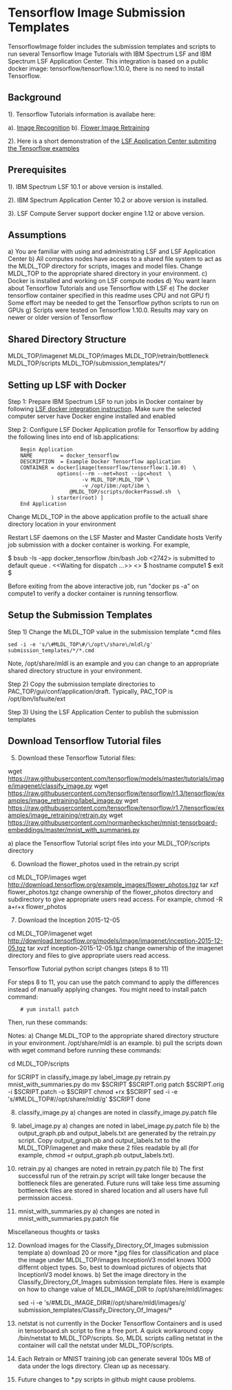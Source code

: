 # Tensorflow Image Submission Templates
TensorflowImage folder includes the submission templates and scripts to run several Tensorflow Image Tutorials with IBM Spectrum LSF and 
IBM Spectrum LSF Application Center.  This integration is based on a public docker image: tensorflow/tensorflow:1.10.0, 
there is no need to install Tensorflow.

## Background
1). Tensorflow Tutorials information is availabe here:

a). [Image Recognition]( https://www.tensorflow.org/tutorials/image_recognition)
b). [Flower Image Retraining]( https://www.tensorflow.org/tutorials/image_retraining)

2). Here is a short demonstration of the [LSF Application Center submiting the Tensorflow examples]( https://www.youtube.com/watch?v=wxeiPBEItJ4&feature=youtu.be)
  
## Prerequisites
1). IBM Spectrum LSF 10.1 or above version is installed.

2). IBM Spectrum Application Center 10.2 or above version is installed.

3). LSF Compute Server support docker engine 1.12 or above version.

## Assumptions
a) You are familiar with using and administrating LSF and LSF Application Center
b) All computes nodes have access to a shared file system to act as the MLDL_TOP directory
   for scripts, images and model files.  Change MLDL_TOP to the appropriate shared directory
   in your environment.
c) Docker is installed and working on LSF compute nodes
d) You want learn about Tensorflow Tutorials and use Tensorflow with LSF
e) The docker tensorflow container specified in this readme uses CPU and not GPU
f) Some effort may be needed to get the Tensorflow python scripts to run on GPUs
g) Scripts were tested on Tensorflow 1.10.0.  Results may vary on newer or older version of Tensorflow

## Shared Directory Structure

MLDL_TOP/imagenet
MLDL_TOP/images
MLDL_TOP/retrain/bottleneck
MLDL_TOP/scripts
MLDL_TOP/submission_templates/*/

## Setting up LSF with Docker

Step 1: Prepare IBM Spectrum LSF to run jobs in Docker container by following [LSF docker integration instruction]( https://www.ibm.com/support/knowledgecenter/en/SSWRJV_10.1.0/lsf_docker/lsf_docker_prepare.html). Make sure the selected computer server have Docker engine installed and enabled
        
Step 2: Configure LSF Docker Application profile for Tensorflow by adding the following lines into end of lsb.applications:
 
        Begin Application
        NAME         = docker_tensorflow
        DESCRIPTION  = Example Docker Tensorflow application
        CONTAINER = docker[image(tensorflow/tensorflow:1.10.0)  \
                    options(--rm --net=host --ipc=host  \
                            -v MLDL_TOP:MLDL_TOP \
                            -v /opt/ibm:/opt/ibm \
	                    @MLDL_TOP/scripts/dockerPasswd.sh  \
                  ) starter(root) ]
        End Application

 Change MLDL_TOP in the above application profile to the actuall share directory location in your environment

 Restart LSF daemons on the LSF Master and Master Candidate hosts
 Verify job submission with a docker container is working.  For example,

  $  bsub -Is -app docker_tensorflow /bin/bash
  Job <2742> is submitted to default queue <interactive>.
  <<Waiting for dispatch ...>>
  <<Starting on compute1>>
  $ hostname
  compute1
  $ exit
  $

  Before exiting from the above interactive job, run "docker ps -a" on compute1 to verify a docker container is running tensorflow.

## Setup the Submission Templates

Step 1) Change the MLDL_TOP value in the submission template *.cmd files

    sed -i -e 's/\#MLDL_TOP\#/\/opt\/share\/mldl/g' submission_templates/*/*.cmd

Note, /opt/share/mldl is an example and you can change to an appropriate shared directory structure in your environment.

Step 2) Copy the submission template directories to PAC_TOP/gui/conf/application/draft.  Typically, PAC_TOP is /opt/ibm/lsfsuite/ext

Step 3) Using the LSF Application Center to publish the submission templates

## Download Tensorflow Tutorial files

5) Download these Tensorflow Tutorial files:

wget https://raw.githubusercontent.com/tensorflow/models/master/tutorials/image/imagenet/classify_image.py
wget https://raw.githubusercontent.com/tensorflow/tensorflow/r1.3/tensorflow/examples/image_retraining/label_image.py
wget https://raw.githubusercontent.com/tensorflow/tensorflow/r1.7/tensorflow/examples/image_retraining/retrain.py
wget https://raw.githubusercontent.com/normanheckscher/mnist-tensorboard-embeddings/master/mnist_with_summaries.py

   a) place the Tensorflow Tutorial script files into your MLDL_TOP/scripts directory

6) Download the flower_photos used in the retrain.py script

cd MLDL_TOP/images
wget http://download.tensorflow.org/example_images/flower_photos.tgz
tar xzf flower_photos.tgz
change ownership of the flower_photos directory and subdirectory to give appropriate users read access. For example,
 chmod -R a+r+x flower_photos

7) Download the Inception 2015-12-05

cd MLDL_TOP/imagenet
wget http://download.tensorflow.org/models/image/imagenet/inception-2015-12-05.tgz
tar xvzf inception-2015-12-05.tgz
change ownership of the imagenet directory and files to give appropriate users read access.


Tensorflow Tutorial python script changes (steps 8 to 11)

For steps 8 to 11, you can use the patch command to apply the differences instead of manually applying changes.
You might need to install patch command:

        # yum install patch

Then, run these commands:

  Notes:
  a) Change MLDL_TOP to the appropriate shared directory structure in your environment.  /opt/share/mldl is an example.
  b) pull the scripts down with wget command before running these commands:

  cd MLDL_TOP/scripts

  for SCRIPT in classify_image.py label_image.py retrain.py mnist_with_summaries.py
  do
      mv $SCRIPT $SCRIPT.orig
      patch $SCRIPT.orig -i $SCRIPT.patch -o $SCRIPT
      chmod +rx $SCRIPT
      sed -i -e 's/\#MLDL_TOP\#/\/opt\/share\/mldl/g' $SCRIPT
  done

8) classify_image.py
   a) changes are noted in classify_image.py.patch file

9) label_image.py
   a) changes are noted in label_image.py.patch file
   b) the output_graph.pb and output_labels.txt are generated by the retrain.py script. Copy
      output_graph.pb and output_labels.txt to the MLDL_TOP/imagenet and make these 2 files readable by all
      (for example, chmod +r output_graph.pb output_labels.txt).

10) retrain.py
   a) changes are noted in retrain.py.patch file
   b) The first successful run of the retrain.py script will take longer
      because the bottleneck files are generated.  Future runs will take less time
      assuming bottleneck files are stored in shared location and all users have
      full permission access.

11) mnist_with_summaries.py
   a) changes are noted in mnist_with_summaries.py.patch file

Miscellaneous thoughts or tasks

12) Download images for the Classify_Directory_Of_Images submission template
    a) download 20 or more *.jpg files for classification and place the image under MLDL_TOP/images
       InceptionV3 model knows 1000 differnt object types. So, best to download pictures of objects that InceptionV3 model knows.
    b) Set the image directory in the Classify_Directory_Of_Images submission template files.  Here is example on how to change
       value of MLDL_IMAGE_DIR to /opt/share/mldl/images:

       sed -i -e 's/\#MLDL_IMAGE_DIR\#/\/opt\/share\/mldl\/images/g' submission_templates/Classify_Directory_Of_Images/*

13) netstat is not currently in the Docker Tensorflow Containers and is used in tensorboard.sh script to fine a free port.
    A quick workaround copy /bin/netstat to MLDL_TOP/scripts.  So, MLDL scripts calling netstat in the container
    will call the netstat under MLDL_TOP/scripts.

14) Each Retrain or MNIST training job can generate several 100s MB of data under the logs directory.  Clean up as necessary.

15) Future changes to *.py scripts in github might cause problems.
